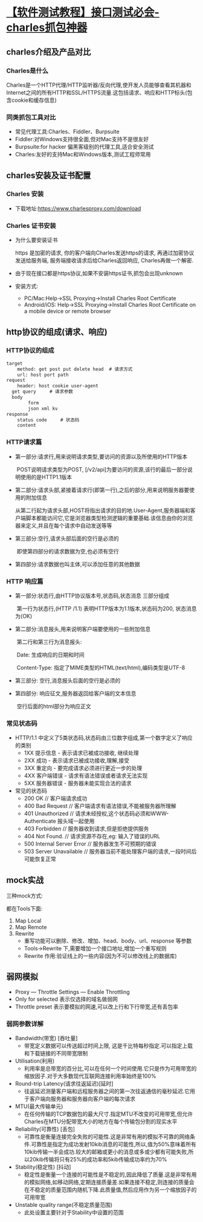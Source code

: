 # [【软件测试教程】接口测试必会-charles抓包神器](https://www.bilibili.com/video/BV1564y1u7fD)

## charles介绍及产品对比

### Charles是什么

​		Charles是一个HTTP代理/HTTP监听器/反向代理,使开发人员能够查看其机器和Internet之间的所有HTTP和SSL/HTTPS流量.这包括请求、响应和HTTP标头(包含cookie和缓存信息)

### 同类抓包工具对比

* 常见代理工具:Charles、Fiddler、Burpsuite
* Fiddler:对Windows支持很全面,但对Mac支持不是很友好
* Burpsuite:for hacker 偏黑客级别的代理工具,适合安全测试
* Charles:友好的支持Mac和Windows版本,测试工程师常用

## charles安装及证书配置

### Charles 安装

* 下载地址:https://www.charlesproxy.com/download

### Charles 证书安装

* 为什么要安装证书

  https 是加密的请求, 你的客户端向Charles发送https的请求, 再通过加密协议发送给服务端, 服务端接收请求后给Charles返回响应, Charles再做一个解密.

* 由于现在接口都是https协议,如果不安装https证书,抓包会出现unknown

* 安装方式:
  * PC/Mac:Help->SSL Proxying->Install Charles Root Certificate
  * Android/iOS: Help->SSL Proxying->Install Charles Root Certificate on a mobile device or remote browser

## http协议的组成(请求、响应)

### HTTP协议的组成

```html
target
	method: get post put delete head  # 请求方式
	url: host port path
request
	header: host cookie user-agent
  get query		# 请求参数
  body
		form
		json xml kv
response
	status code		# 状态码
	content
```

### HTTP请求篇

* 第一部分:请求行,用来说明请求类型,要访问的资源以及所使用的HTTP版本

  ​	POST说明请求类型为POST, [/v2/api]为要访问的资源,该行的最后一部分说明使用的是HTTP1.1版本

* 第二部分:请求头部,紧接着请求行(即第一行),之后的部分,用来说明服务器要使用的附加信息

  ​	从第二行起为请求头部,HOST将指出请求的目的地.User-Agent,服务器端和客户端脚本都能访问它,它是浏览器类型检测逻辑的重要基础.该信息由你的浏览器来定义,并且在每个请求中自动发送等等

* 第三部分:空行,请求头部后面的空行是必须的

  ​	即使第四部分的请求数据为空,也必须有空行

* 第四部分:请求数据也叫主体,可以添加任意的其他数据

### HTTP 响应篇

* 第一部分:状态行,由HTTP协议版本号,状态码,状态消息 三部分组成

  ​	第一行为状态行,(HTTP /1.1) 表明HTTP版本为1.1版本,状态码为200, 状态消息为(OK)

* 第二部分:消息报头,用来说明客户端要使用的一些附加信息

  ​	第二行和第三行为消息报头:

  ​		Date: 生成响应的日期和时间

  ​		Content-Type: 指定了MIME类型的HTML(text/html),编码类型是UTF-8

* 第三部分: 空行,消息报头后面的空行是必须的

* 第四部分: 响应征文,服务器返回给客户端的文本信息

  ​    空行后面的html部分为响应正文

### 常见状态码

* HTTP/1.1 中定义了5类状态码,状态码由三位数字组成,第一个数字定义了响应的类别
  * 1XX 提示信息 - 表示请求已被成功接收, 继续处理
  * 2XX 成功 - 表示请求已被成功接收,理解,接受
  * 3XX 重定向 - 要完成请求必须进行更近一步的处理
  * 4XX 客户端错误 - 请求有语法错误或者请求无法实现
  * 5XX 服务器错误 - 服务器未能实现合法的请求
* 常见的状态码
  * 200 OK		// 客户端请求成功
  * 400 Bad Request     // 客户端请求有语法错误,不能被服务器所理解
  * 401 Unauthorized     // 请求未经授权,这个状态码必须和WWW-Authenticate 报头域一起使用
  * 403 Forbidden        // 服务器收到请求,但是拒绝提供服务
  * 404 Not Found.       // 请求资源不存在,eg: 输入了错误的URL
  * 500 Internal Server Error    // 服务器发生不可预期的错误
  * 503 Server Unavailable      // 服务器当前不能处理客户端的请求,一段时间后可能恢复正常

## mock实战

三种mock方式:

都在Tools下面:

1. Map Local
2. Map Remote
3. Rewrite
   * 重写功能可以删除、修改、增加、head、body、url、response 等参数
   * Tools->Rewrite 下,需要增加一个接口地址,增加一个重写规则
   * Rewrite 作用:验证线上的一些内容(因为不可以修改线上的数据库)

## 弱网模拟

* Proxy — Throttle Settings — Enable Throttling
* Only for selected 表示仅选择的域名做弱网
* Throttle preset 表示要模拟的网速,可以改上行和下行带宽,还有丢包率

### 弱网参数详解

* Bandwidth(带宽) [吞吐量]
  * 带宽定义数据可以传送超过时间上限, 这是千比特每秒指定.可以指定上载和下载链接的不同带宽限制
* Utilisation(利用)
  * 利用率是总带宽的百分比,可以在任何一个时间使用.它只是作为可用带宽的缩放因子.对于大多数现代互联网连接利用率始终是100%
* Round-trip Latency(请求往返延迟)[延时]
  * 往返延迟测量客户端和远程服务器之间的第一次往返通信的毫秒延迟.它用于客户端向服务器和服务器向客户端的每次请求
* MTU(最大传输单元)
  * 在任何传输的TCP数据包的最大尺寸.指定MTU不改变的可用带宽,但允许Charles在MTU分配带宽大小的地方在每个传输包分割的现实水平
* Reliability(可靠性) [丢包]
  * 可靠性是衡量连接完全失败的可能性.这是非常有用的模拟不可靠的网络条件.可靠性是指定为成功发射10kib消息的可能性,所以,值为50%意味着所有10kib传输一半会成功.较大的邮箱或更小的消息或多或少都有可能失败,所以20kib传输将只有25%的成功率和5kib传输成功率约为70%
* Stability(稳定性) [抖动]
  * 稳定性是衡量一个连接的可能性是不稳定的,因此降低了质量.这是非常有用的模拟网络,如移动网络,定期连接质量差.如果连接不稳定,则连接的质量会在不稳定的质量范围内随机下降.此质量值,然后应用作为另一个缩放因子的可用带宽
* Unstable quality range(不稳定质量范围)
  * 此处设置主要针对于Stability中设置的范围


























